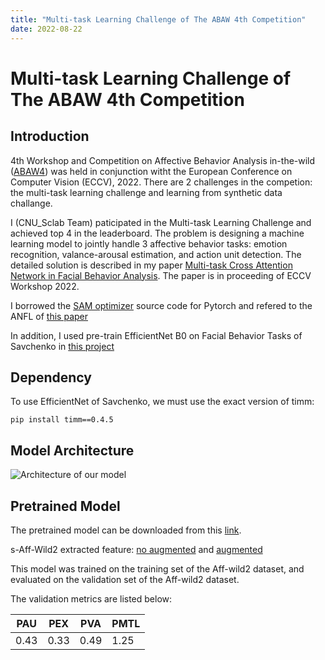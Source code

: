 ```yaml
---
title: "Multi-task Learning Challenge of The ABAW 4th Competition"
date: 2022-08-22
---
```


# Multi-task Learning Challenge of The ABAW 4th Competition

## Introduction

4th Workshop and Competition on Affective Behavior Analysis in-the-wild ([ABAW4](https://ibug.doc.ic.ac.uk/resources/eccv-2023-4th-abaw/)) was held in conjunction witht the European Conference on Computer Vision (ECCV), 2022. There are 2 challenges in the competion: the multi-task learning challenge and learning from synthetic data challange.

I (CNU_Sclab Team) paticipated in the Multi-task Learning Challenge and achieved top 4 in the leaderboard. The problem is designing a machine learning model to jointly handle 3 affective behavior tasks: emotion recognition, valance-arousal estimation, and action unit detection. The detailed solution is described in my paper [Multi-task Cross Attention Network in Facial Behavior Analysis](https://arxiv.org/abs/2207.10293). The paper is in proceeding of ECCV Workshop 2022.

I borrowed the [SAM optimizer](https://github.com/davda54/sam) source code for Pytorch and refered to the ANFL of [this paper](https://arxiv.org/abs/2205.01782)

In addition, I used pre-train EfficientNet B0 on  Facial Behavior Tasks of Savchenko in [this project](https://github.com/HSE-asavchenko/face-emotion-recognition)

## Dependency

To use EfficientNet of Savchenko, we must use the exact version of timm:
```
pip install timm==0.4.5
```

## Model Architecture

![Architecture of our model](https://raw.githubusercontent.com/khanhnd185/my-blog/my-pages/_posts/images/abaw4/arc.png)


## Pretrained Model

The pretrained model can be downloaded from this [link](https://ejnu-my.sharepoint.com/:u:/g/personal/nguyendangkhanh_jnu_ac_kr/EcdgOgEt1lxDj0wxrnsmVmwBYaH86WfNKBL6Zn_DWY7knQ?e=UHiVoY).

s-Aff-Wild2 extracted feature: [no augmented](https://ejnu-my.sharepoint.com/:u:/g/personal/nguyendangkhanh_jnu_ac_kr/Ea1D2zMMhQRIkSfA1KGYUogBpt4VWBwvZC7L2cYvFpeBvA?e=d5VrtV) and [augmented](https://ejnu-my.sharepoint.com/:u:/g/personal/nguyendangkhanh_jnu_ac_kr/EabgoTcAN_hPs9-8Efd1VB4BbKyoqWQX0IK5TivpASfq7A?e=dAVJVd)

This model was trained on the training set of the Aff-wild2 dataset, and evaluated on the validation set of the Aff-wild2 dataset.

The validation metrics are listed below:

| PAU | PEX | PVA | PMTL|
| --- | ---| ---| ---|
| 0.43| 0.33| 0.49| 1.25|
